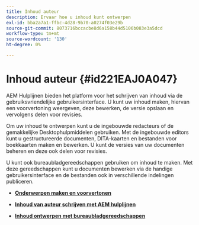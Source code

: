 ```yaml
---
title: Inhoud auteur
description: Ervaar hoe u inhoud kunt ontwerpen
exl-id: bba2a7a1-ffbc-4d28-9b70-a0274f03e29b
source-git-commit: 8073716bccacbe8d6a158b44d5106b083e3a5dcd
workflow-type: tm+mt
source-wordcount: '130'
ht-degree: 0%

---
```


# Inhoud auteur {#id221EAJ0A047}

AEM Hulplijnen bieden het platform voor het schrijven van inhoud via de gebruiksvriendelijke gebruikersinterface. U kunt uw inhoud maken, hiervan een voorvertoning weergeven, deze bewerken, de versie opslaan en vervolgens delen voor revisies.

Om uw inhoud te ontwerpen kunt u de ingebouwde redacteurs of de gemakkelijke Desktophulpmiddelen gebruiken. Met de ingebouwde editors kunt u gestructureerde documenten, DITA-kaarten en bestanden voor boekkaarten maken en bewerken. U kunt de versies van uw documenten beheren en deze ook delen voor revisies.

U kunt ook bureaubladgereedschappen gebruiken om inhoud te maken. Met deze gereedschappen kunt u documenten bewerken via de handige gebruikersinterface en de bestanden ook in verschillende indelingen publiceren.

- **[Onderwerpen maken en voorvertonen](create-preview-topics.md)**

- **[Inhoud van auteur schrijven met AEM hulplijnen](authoring-content-xml-doc.md)**

- **[Inhoud ontwerpen met bureaubladgereedschappen](author-desktop-tools.md)**
